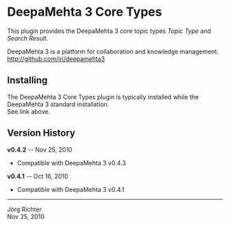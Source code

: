 
DeepaMehta 3 Core Types
=======================

This plugin provides the DeepaMehta 3 core topic types *Topic Type* and *Search Result*.

DeepaMehta 3 is a platform for collaboration and knowledge management.  
<http://github.com/jri/deepamehta3>


Installing
----------

The DeepaMehta 3 Core Types plugin is typically installed while the DeepaMehta 3 standard installation.  
See link above.


Version History
---------------

**v0.4.2** -- Nov 25, 2010

* Compatible with DeepaMehta 3 v0.4.3

**v0.4.1** -- Oct 16, 2010

* Compatible with DeepaMehta 3 v0.4.1


------------
Jörg Richter  
Nov 25, 2010
